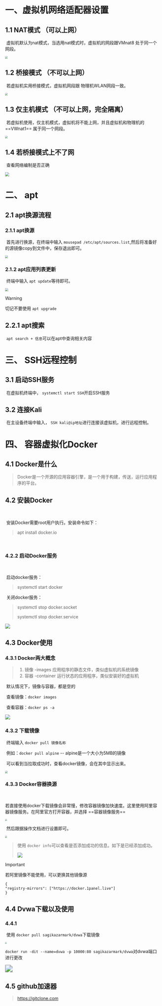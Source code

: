 # 一、虚拟机网络适配器设置

## 1.1 NAT模式 （可以上网）

​	虚拟机默认为nat模式，当选用nat模式时，虚拟机的网段跟VMnat8 处于同一个网段。

<img src="S:\Typora_BiJi\Kali\imgs\1.1.1.png" style="zoom: 50%;" />



## 1.2 桥接模式 （不可以上网）

​	若虚拟机实用桥接模式，虚拟机网段跟 物理机WLAN网段一致。

<img src="S:\Typora_BiJi\Kali\imgs\1.2.1.png" style="zoom:50%;" />



## 1.3 仅主机模式 （不可以上网，完全隔离）

​	若虚拟机使用，仅主机模式，虚拟机将不能上网，并且虚拟机和物理机的 ==VWnat1== 属于同一个网段。

<img src="S:\Typora_BiJi\Kali\imgs\1.3.1.png" style="zoom:50%;" />



## 1.4 若桥接模式上不了网

​	查看网络编制是否正确

<img src="S:\Typora_BiJi\Kali\imgs\1.4.1.png" style="zoom: 80%;" />



# 二、 apt

## 2.1 apt换源流程

### 2.1.1 apt换源

​	首先进行换源，在终端中输入 `mousepad /etc/apt/sources.list`,然后将准备好的源镜像copy到文件中，保存退出即可。

<img src="S:\Typora_BiJi\Kali\imgs\2.1.1.png" style="zoom:55%;" />

### 2.1.2 apt应用列表更新

​	终端中输入 `apt update`等待即可。

<img src="S:\Typora_BiJi\Kali\imgs\2.1.2.png" style="zoom:60%;" />

> [!WARNING]
>
> 切记不要使用 `apt upgrade`



## 2.2.1 apt搜索

​	`apt search + 信息`可以在apt中查询相关内容



# 三、 SSH远程控制



## 3.1 启动SSH服务

​	在虚拟机终端中， `systemctl start SSH`开启SSH服务



## 3.2 连接Kali

​	在主设备终端中输入， `SSH kali@ip地址`进行连接该虚拟机，进行远程控制。



# 四、 容器虚拟化Docker



## 4.1 Docker是什么



> Docker是一个开源的应用容器引擎，是一个用于构建，传送，运行应用程序的平台。



## 4.2 安装Docker

​	

​	安装Docker需要root用户执行。安装命令如下：

> apt install docker.io

​	

### 4.2.2 启动Docker服务

​	

​	启动docker服务：

> systemctl start docker

​	关闭docker服务：

> systemctl stop docker.socket
>
> systemctl stop docker.service



![](S:\Typora_BiJi\Kali\imgs\4.2.2.png)



## 4.3 Docker使用



### 4.3.1 Docker两大概念



> 1. 镜像 -images 应用程序的静态文件，类似虚拟机的系统镜像
> 2. 容器 -container 运行状态的应用程序，类似安装好的虚拟机

​	默认情况下，镜像与容器，都是空的

​	查看镜像：`docker images`

​	查看容器：`docker ps -a`

![](S:\Typora_BiJi\Kali\imgs\4.3.1.png)



### 4.3.2 下载镜像



​	终端输入 `docker pull 镜像名称`

​	例如：`docker pull alpine` -- alpine是一个大小为5MB的镜像



​	可以看到当拉取成功时，查看docker镜像，会在其中显示出来。

<img src="S:\Typora_BiJi\Kali\imgs\4.3.2.png" style="zoom:50%;" />

### 4.3.3 Docker容器换源

​	

​	若直接使用docker下载镜像会非常慢，修改容器镜像加快速度。这里使用阿里容器镜像服务。
​	在阿里官方打开容器，并选择 ==容器镜像服务==

<img src="S:\Typora_BiJi\Kali\imgs\4.3.3.png" style="zoom:40%;" />

​	然后跟据操作文档进行设置即可。

<img src="S:\Typora_BiJi\Kali\imgs\4.3.3b.png" style="zoom:40%;" />

> 使用 `docker info`可以查看是否添加成功的信息。如下是已经添加成功。
>
> ![](S:\Typora_BiJi\Kali\imgs\4.3.3c.png)

> [!IMPORTANT]
>
> 若阿里镜像不能使用，可以更换其他镜像源
>
> ```linux
> {
> "registry-mirrors": ["https://docker.1panel.live"]
> }
> ```
>
> 



## 4.4 Dvwa下载以及使用



### 4.4.1

​	使用 `docker pull sagikazarmark/dvwa`下载镜像

<img src="S:\Typora_BiJi\Kali\imgs\4.4.1.png" style="zoom: 33%;" />

​	`docker run -dit --name=dvwa -p 10000:80 sagikazarmark/dvwa`对dvwa端口进行更改

<img src="S:\Typora_BiJi\Kali\imgs\4.4.1a.png" style="zoom:150%;" />



## 4.5 github加速器



> https://gitclone.com



















